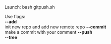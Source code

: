 Launch:
bash gitpush.sh

Use flags:<br>
<b>--add</b><br>
init new repo and add new remote repo
<b>--commit</b><br>
make a commit with your comment
<b>--push</b><br>
<b>--tree</b>

